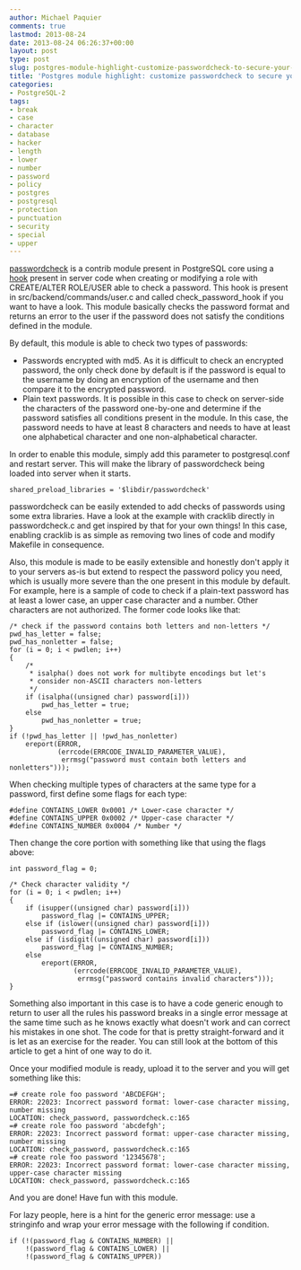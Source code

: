 ```yaml
---
author: Michael Paquier
comments: true
lastmod: 2013-08-24
date: 2013-08-24 06:26:37+00:00
layout: post
type: post
slug: postgres-module-highlight-customize-passwordcheck-to-secure-your-database
title: 'Postgres module highlight: customize passwordcheck to secure your database'
categories:
- PostgreSQL-2
tags:
- break
- case
- character
- database
- hacker
- length
- lower
- number
- password
- policy
- postgres
- postgresql
- protection
- punctuation
- security
- special
- upper
---
```

[passwordcheck](http://www.postgresql.org/docs/current/static/passwordcheck.html) is a contrib module present in PostgreSQL core using a [hook](http://michael.otacoo.com/postgresql-2/hooks-in-postgres-super-superuser-restrictions/) present in server code when creating or modifying a role with CREATE/ALTER ROLE/USER able to check a password. This hook is present in src/backend/commands/user.c and called check\_password\_hook if you want to have a look. This module basically checks the password format and returns an error to the user if the password does not satisfy the conditions defined in the module.

By default, this module is able to check two types of passwords:

  * Passwords encrypted with md5. As it is difficult to check an encrypted password, the only check done by default is if the password is equal to the username by doing an encryption of the username and then compare it to the encrypted password.
  * Plain text passwords. It is possible in this case to check on server-side the characters of the password one-by-one and determine if the password satisfies all conditions present in the module. In this case, the password needs to have at least 8 characters and needs to have at least one alphabetical character and one non-alphabetical character.

In order to enable this module, simply add this parameter to postgresql.conf and restart server. This will make the library of passwordcheck being loaded into server when it starts.

    shared_preload_libraries = '$libdir/passwordcheck'

passwordcheck can be easily extended to add checks of passwords using some extra libraries. Have a look at the example with cracklib directly in passwordcheck.c and get inspired by that for your own things! In this case, enabling cracklib is as simple as removing two lines of code and modify Makefile in consequence.

Also, this module is made to be easily extensible and honestly don't apply it to your servers as-is but extend to respect the password policy you need, which is usually more severe than the one present in this module by default. For example, here is a sample of code to check if a plain-text password has at least a lower case, an upper case character and a number. Other characters are not authorized. The former code looks like that:

    /* check if the password contains both letters and non-letters */
    pwd_has_letter = false;
    pwd_has_nonletter = false;
    for (i = 0; i < pwdlen; i++)
    {
        /*
         * isalpha() does not work for multibyte encodings but let's
         * consider non-ASCII characters non-letters
         */
        if (isalpha((unsigned char) password[i]))
            pwd_has_letter = true;
        else
            pwd_has_nonletter = true;
    }
    if (!pwd_has_letter || !pwd_has_nonletter)
        ereport(ERROR,
                (errcode(ERRCODE_INVALID_PARAMETER_VALUE),
                 errmsg("password must contain both letters and nonletters")));

When checking multiple types of characters at the same type for a password, first define some flags for each type:

    #define CONTAINS_LOWER 0x0001 /* Lower-case character */
    #define CONTAINS_UPPER 0x0002 /* Upper-case character */
    #define CONTAINS_NUMBER 0x0004 /* Number */

Then change the core portion with something like that using the flags above:

    int password_flag = 0;
 
    /* Check character validity */
    for (i = 0; i < pwdlen; i++)
    {
        if (isupper((unsigned char) password[i]))
            password_flag |= CONTAINS_UPPER;
        else if (islower((unsigned char) password[i]))
            password_flag |= CONTAINS_LOWER;
        else if (isdigit((unsigned char) password[i]))
            password_flag |= CONTAINS_NUMBER;
        else
            ereport(ERROR,
                    (errcode(ERRCODE_INVALID_PARAMETER_VALUE),
                     errmsg("password contains invalid characters")));
    }

Something also important in this case is to have a code generic enough to return to user all the rules his password breaks in a single error message at the same time such as he knows exactly what doesn't work and can correct his mistakes in one shot. The code for that is pretty straight-forward and it is let as an exercise for the reader. You can still look at the bottom of this article to get a hint of one way to do it.

Once your modified module is ready, upload it to the server and you will get something like this:

    =# create role foo password 'ABCDEFGH';
    ERROR: 22023: Incorrect password format: lower-case character missing, number missing
    LOCATION: check_password, passwordcheck.c:165
    =# create role foo password 'abcdefgh';
    ERROR: 22023: Incorrect password format: upper-case character missing, number missing
    LOCATION: check_password, passwordcheck.c:165
    =# create role foo password '12345678';
    ERROR: 22023: Incorrect password format: lower-case character missing, upper-case character missing
    LOCATION: check_password, passwordcheck.c:165

And you are done! Have fun with this module.

For lazy people, here is a hint for the generic error message: use a stringinfo and wrap your error message with the following if condition.

    if (!(password_flag & CONTAINS_NUMBER) ||
        !(password_flag & CONTAINS_LOWER) ||
        !(password_flag & CONTAINS_UPPER))
